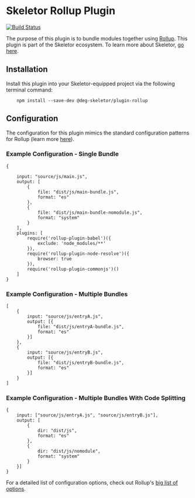 # Skeletor Rollup Plugin
[![Build Status](https://travis-ci.org/deg-skeletor/skeletor-plugin-rollup.svg?branch=master)](https://travis-ci.org/deg-skeletor/skeletor-plugin-rollup)

The purpose of this plugin is to bundle modules together using [Rollup](https://rollupjs.org). This plugin is part of the Skeletor ecosystem. To learn more about Skeletor, [go here](https://github.com/deg-skeletor/skeletor-core).

## Installation
Install this plugin into your Skeletor-equipped project via the following terminal command: 
```
    npm install --save-dev @deg-skeletor/plugin-rollup
```

## Configuration

The configuration for this plugin mimics the standard configuration patterns for Rollup (learn more [here](https://rollupjs.org/guide/en#configuration-files)).

### Example Configuration - Single Bundle
```
{
    
    input: "source/js/main.js",        
    output: [
        {
            file: "dist/js/main-bundle.js",
            format: "es"
        },
        {
            file: "dist/js/main-bundle-nomodule.js",
            format: "system"
        }
    ],
    plugins: [
        require('rollup-plugin-babel')({
            exclude: 'node_modules/**'
        }),
        require('rollup-plugin-node-resolve')({
            browser: true
        }),
        require('rollup-plugin-commonjs')()
    ]
}
```

### Example Configuration - Multiple Bundles
```
[
    {   
        input: "source/js/entryA.js",        
        output: [{
            file: "dist/js/entryA-bundle.js",
            format: "es"
        }]
    },
    {   
        input: "source/js/entryB.js",        
        output: [{
            file: "dist/js/entryB-bundle.js",
            format: "es"
        }]
    }
]
```

### Example Configuration - Multiple Bundles With Code Splitting
```
{
    input: ["source/js/entryA.js", "source/js/entryB.js"],        
    output: [
        {
            dir: "dist/js",
            format: "es"
        },
        {
            dir: "dist/js/nomodule",
            format: "system"
        }
    }]
}
```

For a detailed list of configuration options, check out Rollup's [big list of options](https://rollupjs.org/guide/en#big-list-of-options). 